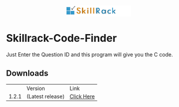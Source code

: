 
<div align="center">
    <img width=35% src="https://github.com/rishav394/Skillrack-Code-Finder/blob/master/logo.gif">
</div>

# Skillrack-Code-Finder
Just Enter the Question ID and this program will give you the C code.

<h2>Downloads</h2>
<table>
<th>
  <td>
  Version
  </td>
<td>Link</td>
</th>
<tr>
<td>1.2.1</td>
<td>(Latest release)</td>
  <td>
  <a href="https://github.com/rishav394/Skillrack-Code-Finder/releases/download/1.2.1/Code.exe">Click Here</a>
  </td>
</tr>
</table>
